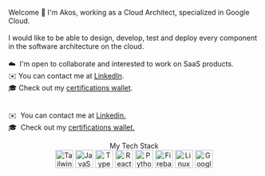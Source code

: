 Welcome 🤝 I'm Akos,
working as a Cloud Architect, specialized in Google Cloud.
</br>
</br>
I would like to be able to design, develop, test and deploy every component in the software architecture on the cloud.
</br>
</br> ☁️  I'm open to collaborate and interested to work on SaaS products.
</br> ✉️ You can contact me at <a href="https://www.linkedin.com/in/kohlakos" target="_blank" rel="noopener noreferrer">LinkedIn</a>.
</br> 🎓 Check out my <a href="https://www.credly.com/users/akos-kohl" target="_blank" rel="noopener noreferrer">certifications wallet</a>.


</br> ✉️  You can contact me at [Linkedin.](https://www.linkedin.com/in/kohlakos)
</br> 🎓  Check out my [certifications wallet.](https://www.credly.com/users/akos-kohl)

<p align="center"> My Tech Stack</br>
<a href="https://tailwindcss.com/" target="_blank" rel="noreferrer"><img src="https://raw.githubusercontent.com/danielcranney/readme-generator/main/public/icons/skills/tailwindcss-colored.svg" width="36" height="36" alt="TailwindCSS" /></a>
<a href="https://developer.mozilla.org/en-US/docs/Web/JavaScript" target="_blank" rel="noreferrer"><img src="https://raw.githubusercontent.com/danielcranney/readme-generator/main/public/icons/skills/javascript-colored.svg" width="36" height="36" alt="JavaScript" /></a>
<a href="https://www.typescriptlang.org/" target="_blank" rel="noreferrer"><img src="https://raw.githubusercontent.com/danielcranney/readme-generator/main/public/icons/skills/typescript-colored.svg" width="36" height="36" alt="TypeScript" /></a>
<a href="https://reactjs.org/" target="_blank" rel="noreferrer"><img src="https://raw.githubusercontent.com/danielcranney/readme-generator/main/public/icons/skills/react-colored.svg" width="36" height="36" alt="React" /></a>
<a href="https://www.python.org/" target="_blank" rel="noreferrer"><img src="https://raw.githubusercontent.com/danielcranney/readme-generator/main/public/icons/skills/python-colored.svg" width="36" height="36" alt="Python" /></a>
<a href="https://firebase.google.com/" target="_blank" rel="noreferrer"><img src="https://raw.githubusercontent.com/danielcranney/readme-generator/main/public/icons/skills/firebase-colored.svg" width="36" height="36" alt="Firebase" /></a>
<a href="https://www.linux.org" target="_blank" rel="noreferrer"><img src="https://raw.githubusercontent.com/danielcranney/readme-generator/main/public/icons/skills/linux-colored.svg" width="36" height="36" alt="Linux" /></a>
<a href="https://cloud.google.com/" target="_blank" rel="noreferrer"><img src="https://raw.githubusercontent.com/danielcranney/readme-generator/main/public/icons/skills/googlecloud-colored.svg" width="36" height="36" alt="Google Cloud" /></a>
</p>

<!---

```
My Github structure
│
├─ akoskohl - "Config files" (this homepage readme) for my GitHub profile.
├─ zmk-config - My personal corne (keyboard) build and configuration.
├─ vote-counter - Fullstack app to count votes on user generated topics.
├─ my-tube - Fullstack app to have my own YouTube for videos to keep.
├─ components - my frontend legoblocks to build things
│    └─ rolodex-like-component - you can filter cards which is loaded via an API.
├─ datastructures and algorithms - practicing hard problems
│    ├─ adventOfCode-23 - I think do desc is needed.
│    └─ ds-and-algo - My collection practicing datastructures and algorithms.
└─ scripts - Useful scripts from A-Z.
```
<a href="https://nextjs.org/docs" target="_blank" rel="noreferrer"><img src="https://raw.githubusercontent.com/danielcranney/readme-generator/main/public/icons/skills/nextjs-colored.svg" width="36" height="36" alt="NextJs" /></a>
<a href="https://git-scm.com/" target="_blank" rel="noreferrer"><img src="https://raw.githubusercontent.com/danielcranney/readme-generator/main/public/icons/skills/git-colored.svg" width="36" height="36" alt="Git" /></a>
<a href="https://getbootstrap.com/" target="_blank" rel="noreferrer"><img src="https://raw.githubusercontent.com/danielcranney/readme-generator/main/public/icons/skills/bootstrap-colored.svg" width="36" height="36" alt="Bootstrap" /></a>

</br>   🖥️  I'm currently working on some full stack [hobby project.](http://akoskohl/vote-counter)
</br> 🌍  I'm based in the EU.
│
  🖥️  See my portfolio at [GitHub.](http://github.com/akoskohl) --->
